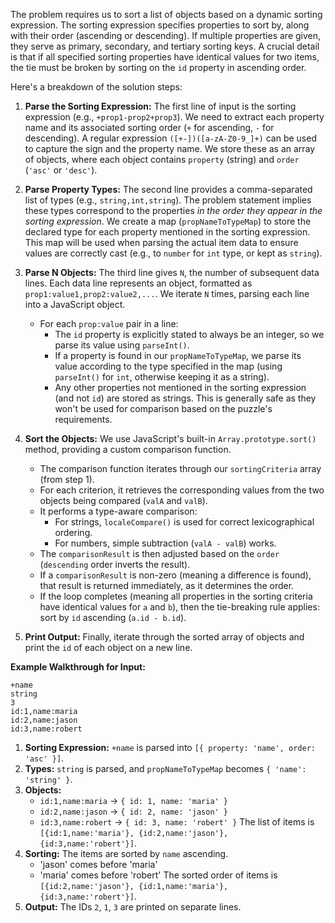 The problem requires us to sort a list of objects based on a dynamic sorting expression. The sorting expression specifies properties to sort by, along with their order (ascending or descending). If multiple properties are given, they serve as primary, secondary, and tertiary sorting keys. A crucial detail is that if all specified sorting properties have identical values for two items, the tie must be broken by sorting on the `id` property in ascending order.

Here's a breakdown of the solution steps:

1.  **Parse the Sorting Expression:**
    The first line of input is the sorting expression (e.g., `+prop1-prop2+prop3`). We need to extract each property name and its associated sorting order (`+` for ascending, `-` for descending). A regular expression `([+-])([a-zA-Z0-9_]+)` can be used to capture the sign and the property name. We store these as an array of objects, where each object contains `property` (string) and `order` (`'asc'` or `'desc'`).

2.  **Parse Property Types:**
    The second line provides a comma-separated list of types (e.g., `string,int,string`). The problem statement implies these types correspond to the properties *in the order they appear in the sorting expression*. We create a map (`propNameToTypeMap`) to store the declared type for each property mentioned in the sorting expression. This map will be used when parsing the actual item data to ensure values are correctly cast (e.g., to `number` for `int` type, or kept as `string`).

3.  **Parse N Objects:**
    The third line gives `N`, the number of subsequent data lines. Each data line represents an object, formatted as `prop1:value1,prop2:value2,...`. We iterate `N` times, parsing each line into a JavaScript object.
    *   For each `prop:value` pair in a line:
        *   The `id` property is explicitly stated to always be an integer, so we parse its value using `parseInt()`.
        *   If a property is found in our `propNameToTypeMap`, we parse its value according to the type specified in the map (using `parseInt()` for `int`, otherwise keeping it as a string).
        *   Any other properties not mentioned in the sorting expression (and not `id`) are stored as strings. This is generally safe as they won't be used for comparison based on the puzzle's requirements.

4.  **Sort the Objects:**
    We use JavaScript's built-in `Array.prototype.sort()` method, providing a custom comparison function.
    *   The comparison function iterates through our `sortingCriteria` array (from step 1).
    *   For each criterion, it retrieves the corresponding values from the two objects being compared (`valA` and `valB`).
    *   It performs a type-aware comparison:
        *   For strings, `localeCompare()` is used for correct lexicographical ordering.
        *   For numbers, simple subtraction (`valA - valB`) works.
    *   The `comparisonResult` is then adjusted based on the `order` (`descending` order inverts the result).
    *   If a `comparisonResult` is non-zero (meaning a difference is found), that result is returned immediately, as it determines the order.
    *   If the loop completes (meaning all properties in the sorting criteria have identical values for `a` and `b`), then the tie-breaking rule applies: sort by `id` ascending (`a.id - b.id`).

5.  **Print Output:**
    Finally, iterate through the sorted array of objects and print the `id` of each object on a new line.

**Example Walkthrough for Input:**
```
+name
string
3
id:1,name:maria
id:2,name:jason
id:3,name:robert
```

1.  **Sorting Expression:** `+name` is parsed into `[{ property: 'name', order: 'asc' }]`.
2.  **Types:** `string` is parsed, and `propNameToTypeMap` becomes `{ 'name': 'string' }`.
3.  **Objects:**
    *   `id:1,name:maria` -> `{ id: 1, name: 'maria' }`
    *   `id:2,name:jason` -> `{ id: 2, name: 'jason' }`
    *   `id:3,name:robert` -> `{ id: 3, name: 'robert' }`
    The list of items is `[{id:1,name:'maria'}, {id:2,name:'jason'}, {id:3,name:'robert'}]`.
4.  **Sorting:** The items are sorted by `name` ascending.
    *   'jason' comes before 'maria'
    *   'maria' comes before 'robert'
    The sorted order of items is `[{id:2,name:'jason'}, {id:1,name:'maria'}, {id:3,name:'robert'}]`.
5.  **Output:** The IDs `2`, `1`, `3` are printed on separate lines.